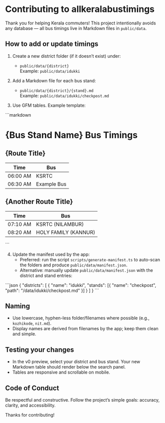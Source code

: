 # Contributing to allkeralabustimings

Thank you for helping Kerala commuters! This project intentionally avoids any database — all bus timings live in Markdown files in `public/data`.

## How to add or update timings

1. Create a new district folder (if it doesn’t exist) under:
   - `public/data/{district}`  
     Example: `public/data/idukki`

2. Add a Markdown file for each bus stand:
   - `public/data/{district}/{stand}.md`  
     Example: `public/data/idukki/checkpost.md`

3. Use GFM tables. Example template:

\`\`\`markdown
# {Bus Stand Name} Bus Timings

## {Route Title}
| Time     | Bus                      |
|----------|--------------------------|
| 06:00 AM | KSRTC                    |
| 06:30 AM | Example Bus              |

## {Another Route Title}
| Time     | Bus                      |
|----------|--------------------------|
| 07:10 AM | KSRTC (NILAMBUR)         |
| 08:20 AM | HOLY FAMILY (KANNUR)     |
\`\`\`

4. Update the manifest used by the app:
   - Preferred: run the script `scripts/generate-manifest.ts` to auto-scan the folders and produce `public/data/manifest.json`.
   - Alternative: manually update `public/data/manifest.json` with the district and stand entries:

\`\`\`json
{
  "districts": [
    {
      "name": "idukki",
      "stands": [{ "name": "checkpost", "path": "/data/idukki/checkpost.md" }]
    }
  ]
}
\`\`\`

## Naming

- Use lowercase, hyphen-less folder/filenames where possible (e.g., `kozhikode`, `nit.md`).
- Display names are derived from filenames by the app; keep them clean and simple.

## Testing your changes

- In the v0 preview, select your district and bus stand. Your new Markdown table should render below the search panel.
- Tables are responsive and scrollable on mobile.

## Code of Conduct

Be respectful and constructive. Follow the project’s simple goals: accuracy, clarity, and accessibility.

Thanks for contributing!
